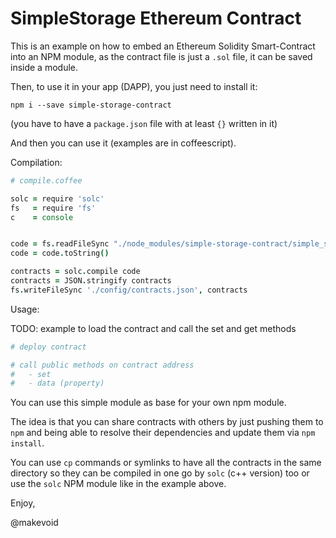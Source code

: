 # SimpleStorage Ethereum Contract

This is an example on how to embed an Ethereum Solidity Smart-Contract into an NPM module, as the contract file is just a `.sol` file, it can be saved inside a module.

Then, to use it in your app (DAPP), you just need to install it:

    npm i --save simple-storage-contract

(you have to have a `package.json` file with at least `{}` written in it)

And then you can use it (examples are in coffeescript).

Compilation:

```coffee
# compile.coffee

solc = require 'solc'
fs   = require 'fs'
c    = console


code = fs.readFileSync "./node_modules/simple-storage-contract/simple_storage.sol"
code = code.toString()

contracts = solc.compile code
contracts = JSON.stringify contracts
fs.writeFileSync './config/contracts.json', contracts

```

Usage:

TODO: example to load the contract and call the set and get methods

```coffee
# deploy contract

# call public methods on contract address
#   - set
#   - data (property)
```

You can use this simple module as base for your own npm module.

The idea is that you can share contracts with others by just pushing them to `npm` and being able to resolve their dependencies and update them via `npm install`.

You can use `cp` commands or symlinks to have all the contracts in the same directory so they can be compiled in one go by `solc` (c++ version) too or use the `solc` NPM module like in the example above.


Enjoy,

@makevoid
